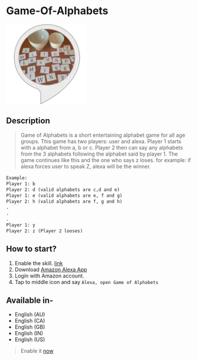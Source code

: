 # Game-Of-Alphabets
![image](game_of_alphabets.png)


## Description
> Game of Alphabets is a short entertaining alphabet game for all age groups. 
This game has two players: user and alexa. 
Player 1 starts with a alphabet from a, b or c. Player 2 then can say any alphabets from the 3 alphabets following the alphabet said by player 1. The game continues like this and the one who says z loses. for example: if alexa forces user to speak Z, alexa will be the winner.

```
Example:
Player 1: b
Player 2: d (valid alphabets are c,d and e)
Player 1: e (valid alphabets are e, f and g)
Player 2: h (valid alphabets are f, g and h)
.
.
.
Player 1: y
Player 2: z (Player 2 looses)
```
## How to start?
1. Enable the skill. [link](https://www.amazon.com/Mohit-arora-Game-of-Alphabets/dp/B07J9Y4P8F/ref=sr_1_1?ie=UTF8&qid=1550778796&sr=8-1&keywords=game+of+alphabets+alexa+skill)
1. Download [Amazon Alexa App](https://play.google.com/store/apps/details?id=com.amazon.dee.app&hl=en_IN)
2. Login with Amazon account.
3. Tap to middle icon and say `Alexa, open Game of Alphabets`

## Available in-
- English (AU)
- English (CA)
- English (GB)
- English (IN)
- English (US)

> Enable it [now](https://www.amazon.com/Mohit-arora-Game-of-Alphabets/dp/B07J9Y4P8F/ref=sr_1_1?ie=UTF8&qid=1550778796&sr=8-1&keywords=game+of+alphabets+alexa+skill)

